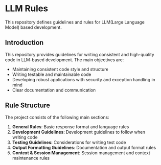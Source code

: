 # LLM Rules

This repository defines guidelines and rules for LLM(Large Language Model) based development.

## Introduction

This repository provides guidelines for writing consistent and high-quality code in LLM-based development. The main objectives are:

- Maintaining consistent code style and structure
- Writing testable and maintainable code
- Developing robust applications with security and exception handling in mind
- Clear documentation and communication

## Rule Structure

The project consists of the following main sections:

1. **General Rules**: Basic response format and language rules
2. **Development Guidelines**: Development guidelines to follow when writing code
3. **Testing Guidelines**: Considerations for writing test code
4. **Output Formatting Guidelines**: Documentation and output format rules
5. **Context & Session Management**: Session management and context maintenance rules
